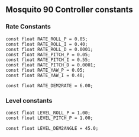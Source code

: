 ## Mosquito 90 Controller constants

### Rate Constants

```
const float RATE_ROLL_P = 0.05;
const float RATE_ROLL_I = 0.40;
const float RATE_ROLL_D = 0.0001;
const float RATE_PITCH_P = 0.05;
const float RATE_PITCH_I = 0.55;
const float RATE_PITCH_D = 0.0001;
const float RATE_YAW_P = 0.05;
const float RATE_YAW_I = 0.40;

const float RATE_DEM2RATE = 6.00;
```

### Level constants

```
const float LEVEL_ROLL_P = 1.00;
const float LEVEL_PITCH_P = 1.00;

const float LEVEL_DEM2ANGLE = 45.0;
```
